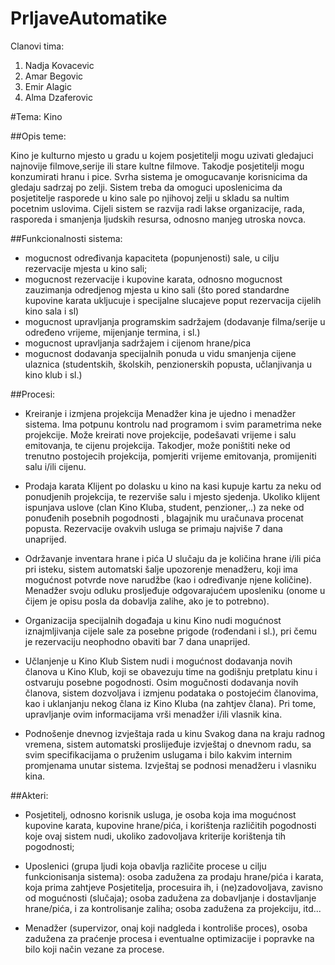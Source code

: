 # PrljaveAutomatike

Clanovi tima:

1. Nadja Kovacevic
2. Amar Begovic
3. Emir Alagic
4. Alma Dzaferovic

#Tema:
        Kino

##Opis teme:

Kino je kulturno mjesto u gradu u kojem posjetitelji mogu uzivati gledajuci najnovije filmove,serije ili
 stare kultne filmove. Takodje posjetitelji mogu konzumirati hranu i pice. Svrha sistema je omogucavanje
 korisnicima da gledaju sadrzaj po zelji. Sistem treba da omoguci uposlenicima da posjetitelje rasporede
u kino sale po njihovoj zelji u skladu sa nultim pocetnim uslovima. Cijeli sistem se razvija radi lakse
organizacije, rada, rasporeda i smanjenja ljudskih resursa, odnosno manjeg utroska novca.


##Funkcionalnosti sistema:

- mogucnost određivanja kapaciteta (popunjenosti) sale, u cilju rezervacije mjesta u kino sali;
- mogucnost rezervacije i kupovine karata, odnosno mogucnost zauzimanja odredjenog mjesta u kino sali
 (što pored standardne kupovine karata ukljucuje i specijalne slucajeve poput rezervacija cijelih kino sala i sl)
- mogucnost upravljanja programskim sadržajem (dodavanje filma/serije u određeno vrijeme, mijenjanje termina, i sl.)
- mogucnost upravljanja sadržajem i cijenom hrane/pica
- mogucnost dodavanja specijalnih ponuda u vidu smanjenja cijene ulaznica (studentskih, školskih,
 penzionerskih popusta, učlanjivanja u kino klub i sl.)

##Procesi:

- Kreiranje i izmjena projekcija
Menadžer kina je ujedno i menadžer sistema. 
Ima potpunu kontrolu nad programom i svim parametrima neke projekcije. 
Može kreirati nove projekcije, podešavati vrijeme i salu emitovanja, te cijenu projekcija.
 Takodjer, može poništiti neke od trenutno postojecih projekcija, pomjeriti vrijeme emitovanja, 
promijeniti salu i/ili cijenu.

- Prodaja karata
Klijent po dolasku u kino na kasi kupuje kartu za neku od ponudjenih projekcija, te rezerviše salu i mjesto sjedenja.
 Ukoliko klijent ispunjava uslove (clan Kino Kluba, student, penzioner,..) za neke od ponuđenih posebnih pogodnosti 
, blagajnik mu uračunava procenat popusta. Rezervacije ovakvih usluga se primaju najviše 7 dana unaprijed.

- Održavanje inventara hrane i pića
U slučaju da je količina hrane i/ili pića pri isteku, sistem automatski šalje upozorenje menadžeru,
 koji ima mogućnost potvrde nove narudžbe (kao i određivanje njene količine). Menadžer svoju odluku prosljeđuje odgovarajućem uposleniku (onome u čijem je opisu posla da dobavlja zalihe, ako je to potrebno).

- Organizacija specijalnih događaja u kinu
Kino nudi mogućnost iznajmljivanja cijele sale za posebne prigode (rođendani i sl.), pri čemu je rezervaciju
 neophodno obaviti bar 7 dana unaprijed.

- Učlanjenje u Kino Klub
Sistem nudi i mogućnost dodavanja novih članova u Kino Klub, koji se obavezuju time na godišnju pretplatu 
kinu i ostvaruju posebne pogodnosti. Osim mogučnosti dodavanja novih članova, sistem dozvoljava i izmjenu 
podataka o postojećim članovima, kao i uklanjanju nekog člana iz Kino Kluba (na zahtjev člana). 
Pri tome, upravljanje ovim informacijama vrši menadžer i/ili vlasnik kina.

- Podnošenje dnevnog izvještaja rada u kinu
Svakog dana na kraju radnog vremena, sistem automatski proslijeđuje izvještaj o dnevnom radu,
 sa svim specifikacijama o pruženim uslugama i bilo kakvim internim promjenama unutar sistema. 
Izvještaj se podnosi menadžeru i vlasniku kina. 



##Akteri:


-  Posjetitelj, odnosno korisnik usluga, je osoba koja ima mogućnost kupovine karata, kupovine hrane/pića, i korištenja različitih pogodnosti koje ovaj sistem nudi, ukoliko zadovoljava kriterije korištenja tih pogodnosti;

- Uposlenici (grupa ljudi koja obavlja različite procese u cilju funkcionisanja sistema): osoba zadužena za prodaju hrane/pića i karata, koja prima zahtjeve Posjetitelja, procesuira ih, i (ne)zadovoljava, zavisno od mogućnosti (slučaja); osoba zadužena za dobavljanje i dostavljanje hrane/pića, i za kontrolisanje zaliha; osoba zadužena za projekciju, itd...

- Menadžer (supervizor, onaj koji nadgleda i kontroliše proces), osoba zadužena za praćenje procesa i eventualne optimizacije i popravke na bilo koji način vezane za procese.
